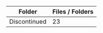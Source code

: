 | Folder       |   Files / Folders |
|--------------|-------------------|
| Discontinued |                23 |